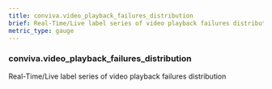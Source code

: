 ```yaml
---
title: conviva.video_playback_failures_distribution
brief: Real-Time/Live label series of video playback failures distribution
metric_type: gauge
---
```

### conviva.video_playback_failures_distribution

Real-Time/Live label series of video playback failures distribution